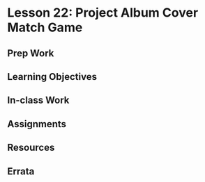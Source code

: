# Lesson 22: Project Album Cover Match Game
## Prep Work

## Learning Objectives

## In-class Work

## Assignments

## Resources

## Errata

